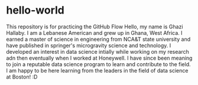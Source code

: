 # hello-world
This repository is for practicing the GitHub Flow
Hello, my name is Ghazi Hallaby. I am a Lebanese American and grew up in Ghana, West Africa. I earned a master of science in engineering from NCA&T state university and have published in springer's microgravity science and technology. I developed an interest in data science intially while working on my research adn then eventually when I worked at Honeywell. I have since been meaning to join a reputable data science program to learn and contribute to the field. I am happy to be here learning from the leaders in the field of data science at Boston! :D
